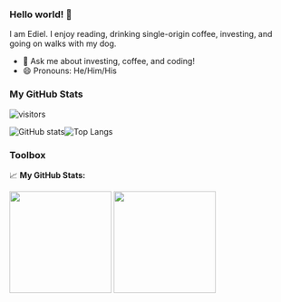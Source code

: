 ### Hello world! 👋
I am Ediel. I enjoy reading, drinking single-origin coffee, investing, and going on walks with my dog. 
- 💬 Ask me about investing, coffee, and coding!
- 😄 Pronouns: He/Him/His


### My GitHub Stats
![visitors](https://visitor-badge.glitch.me/badge?page_id=ediellopez2.ediellopez2)

![GitHub stats](https://github-readme-stats.vercel.app/api?username=ediellopez2&show_icons=true&theme=tokyonight)![Top Langs](https://github-readme-stats.vercel.app/api/top-langs/?username=ediellopez2&theme=tokyonight)


### Toolbox



📈 **My GitHub Stats:**

<p>
  <img height="180em" src="https://github-readme-stats.vercel.app/api?username=ediellopez2&show_icons=true&hide_border=true&&count_private=true&include_all_commits=true" />
  <img height="180em" src="https://github-readme-stats.vercel.app/api/top-langs/?username=ediellopez2&exclude_repo=KNN-Image-Classification&show_icons=true&hide_border=true&layout=compact&langs_count=8"/>
</p>

